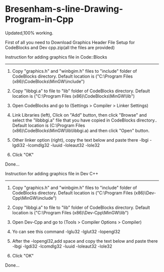 # Bresenham-s-line-Drawing-Program-in-Cpp
Updated,100% working. 

First of all you need to Download Graphics Header File Setup for CodeBlocks and Dev cpp.zip(all the files are provided)

Instruction for adding graphics file in Code::Blocks 
***************************************************************************************************

1) Copy "graphics.h" and "winbgim.h" files to "include" folder of CodeBlocks directory.
   Default location is ("C:\Program Files (x86)\CodeBlocks\MinGW\include\")

2) Copy "libbgi.a" to file to "lib" folder of CodeBlocks directory.
   Default location is ("C:\Program Files (x86)\CodeBlocks\MinGW\lib\")

3) Open CodeBlocks and go to (Settings > Compiler > Linker Settings)

4) Link Libraries (left), Click on "Add" button, then click "Browse" and select the "libbbgi.a"
   file that you have copied in CodeBlocks directory..
   Default location is (C:\Program Files (x86)\CodeBlocks\MinGW\lib\libbgi.a)
   and then click "Open" button.

5) Other linker option (right), copy the text below and paste there
   -lbgi -lgdi32 -lcomdlg32 -luuid -loleaut32 -lole32

6) Click "OK"

Done...

Instruction for adding graphics file in Dev C++
***************************************************************************************************

1) Copy "graphics.h" and "winbgim.h" files to "include" folder of CodeBlocks directory.
   Default location is ("C:\Program Files (x86)\Dev-Cpp\MinGW\include\")

2) Copy "libbgi.a" to file to "lib" folder of CodeBlocks directory.
   Default location is ("C:\Program Files (x86)\Dev-Cpp\MinGW\lib\")

3) Open Dev-Cpp and go to (Tools > Compiler  Options > Compiler)

4) Yo can see this command
	-lglu32 -lglut32 -lopengl32

5) After the -lopengl32,add space and copy the text below and paste there
   -lbgi -lgdi32 -lcomdlg32 -luuid -loleaut32 -lole32

6) Click "OK"

Done...
